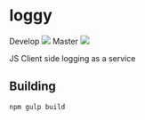 # loggy 
Develop ![](https://travis-ci.org/sameer-b/loggy.svg?branch=develop)
Master ![](https://travis-ci.org/sameer-b/loggy.svg?branch=master)

JS Client side logging as a service

## Building 
`npm gulp build`


